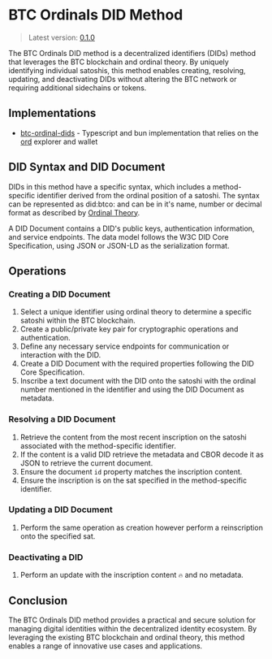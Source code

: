 
# BTC Ordinals DID Method

> Latest version: [0.1.0](./spec.md)

The BTC Ordinals DID method is a decentralized identifiers (DIDs) method that leverages the BTC blockchain and ordinal theory. By uniquely identifying individual satoshis, this method enables creating, resolving, updating, and deactivating DIDs without altering the BTC network or requiring additional sidechains or tokens.

## Implementations

- [btc-ordinal-dids](https://github.com/aviarytech/btc-ordinal-dids) - Typescript and bun implementation that relies on the [ord](https://github.com/ordinals/ord) explorer and wallet

## DID Syntax and DID Document

DIDs in this method have a specific syntax, which includes a method-specific identifier derived from the ordinal position of a satoshi. The syntax can be represented as did:btco:<satoshi> and <satoshi> can be in it's name, number or decimal format as described by [Ordinal Theory](https://docs.ordinals.com/overview.html).

A DID Document contains a DID's public keys, authentication information, and service endpoints. The data model follows the W3C DID Core Specification, using JSON or JSON-LD as the serialization format.

## Operations

### Creating a DID Document

1. Select a unique identifier using ordinal theory to determine a specific satoshi within the BTC blockchain.
2. Create a public/private key pair for cryptographic operations and authentication.
3. Define any necessary service endpoints for communication or interaction with the DID.
4. Create a DID Document with the required properties following the DID Core Specification.
5. Inscribe a text document with the DID onto the satoshi with the ordinal number mentioned in the identifier and using the DID Document as metadata.

### Resolving a DID Document

1. Retrieve the content from the most recent inscription on the satoshi associated with the method-specific identifier.
2. If the content is a valid DID retrieve the metadata and CBOR decode it as JSON to retrieve the current document.
3. Ensure the document `id` property matches the inscription content.
4. Ensure the inscription is on the sat specified in the method-specific identifier.

### Updating a DID Document

1. Perform the same operation as creation however perform a reinscription onto the specified sat.

### Deactivating a DID

1. Perform an update with the inscription content `🔥` and no metadata.

## Conclusion

The BTC Ordinals DID method provides a practical and secure solution for managing digital identities within the decentralized identity ecosystem. By leveraging the existing BTC blockchain and ordinal theory, this method enables a range of innovative use cases and applications.

